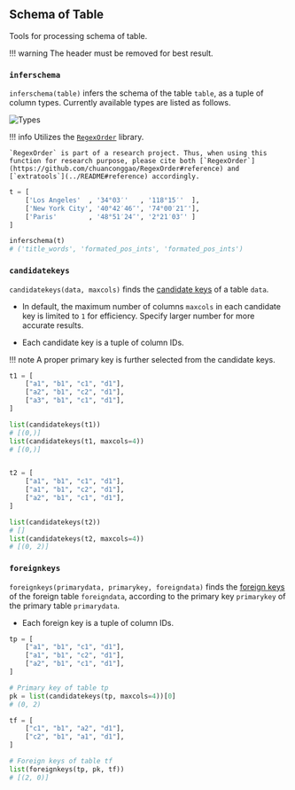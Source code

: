 ## Schema of Table

Tools for processing schema of table.

!!! warning
    The header must be removed for best result.

### `inferschema`

`inferschema(table)` infers the schema of the table `table`, as a tuple of column types. Currently available types are listed as follows.

![Types](https://raw.githubusercontent.com/chuanconggao/RegexOrder/master/templates.svg?sanitize=true)

!!! info
    Utilizes the [`RegexOrder`](https://github.com/chuanconggao/RegexOrder) library.

    `RegexOrder` is part of a research project. Thus, when using this function for research purpose, please cite both [`RegexOrder`](https://github.com/chuanconggao/RegexOrder#reference) and [`extratools`](../README#reference) accordingly.

``` python
t = [
    ['Los Angeles'  , '34°03′'   , '118°15′'  ],
    ['New York City', '40°42′46″', '74°00′21″'],
    ['Paris'        , '48°51′24″', '2°21′03″' ]
]

inferschema(t)
# ('title_words', 'formated_pos_ints', 'formated_pos_ints')
```

### `candidatekeys`

`candidatekeys(data, maxcols)` finds the [candidate keys](https://en.wikipedia.org/wiki/Candidate_key) of a table `data`.

- In default, the maximum number of columns `maxcols` in each candidate key is limited to `1` for efficiency. Specify larger number for more accurate results.

- Each candidate key is a tuple of column IDs.

!!! note
    A proper primary key is further selected from the candidate keys.

``` python
t1 = [
    ["a1", "b1", "c1", "d1"],
    ["a2", "b1", "c2", "d1"],
    ["a3", "b1", "c1", "d1"],
]

list(candidatekeys(t1))
# [(0,)]
list(candidatekeys(t1, maxcols=4))
# [(0,)]


t2 = [
    ["a1", "b1", "c1", "d1"],
    ["a1", "b1", "c2", "d1"],
    ["a2", "b1", "c1", "d1"],
]

list(candidatekeys(t2))
# []
list(candidatekeys(t2, maxcols=4))
# [(0, 2)]
```

### `foreignkeys`

`foreignkeys(primarydata, primarykey, foreigndata)` finds the [foreign keys](https://en.wikipedia.org/wiki/Foreign_key) of the foreign table `foreigndata`, according to the primary key `primarykey` of the primary table `primarydata`.

- Each foreign key is a tuple of column IDs.

``` python
tp = [
    ["a1", "b1", "c1", "d1"],
    ["a1", "b1", "c2", "d1"],
    ["a2", "b1", "c1", "d1"],
]

# Primary key of table tp
pk = list(candidatekeys(tp, maxcols=4))[0]
# (0, 2)

tf = [
    ["c1", "b1", "a2", "d1"],
    ["c2", "b1", "a1", "d1"],
]

# Foreign keys of table tf
list(foreignkeys(tp, pk, tf))
# [(2, 0)]
```
